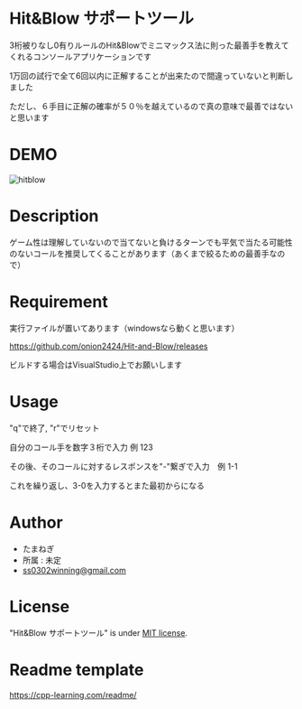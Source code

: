 # Hit&Blow サポートツール

3桁被りなし0有りルールのHit&Blowでミニマックス法に則った最善手を教えてくれるコンソールアプリケーションです

1万回の試行で全て6回以内に正解することが出来たので間違っていないと判断しました

ただし、６手目に正解の確率が５０％を越えているので真の意味で最善ではないと思います



# DEMO

![hitblow](https://user-images.githubusercontent.com/28826492/150795001-46ee0957-3450-418b-87a2-56c30c01450d.gif)

# Description

ゲーム性は理解していないので当てないと負けるターンでも平気で当たる可能性のないコールを推奨してくることがあります（あくまで絞るための最善手なので）


# Requirement

実行ファイルが置いてあります（windowsなら動くと思います）

https://github.com/onion2424/Hit-and-Blow/releases

ビルドする場合はVisualStudio上でお願いします

# Usage

"q"で終了, "r"でリセット

自分のコール手を数字３桁で入力 例 123

その後、そのコールに対するレスポンスを"-"繋ぎで入力　例 1-1

これを繰り返し、3-0を入力するとまた最初からになる

# Author

* たまねぎ
* 所属 : 未定
* ss0302winning@gmail.com

# License

"Hit&Blow サポートツール" is under [MIT license](https://en.wikipedia.org/wiki/MIT_License).


# Readme template 

https://cpp-learning.com/readme/
